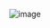 ![image](https://user-images.githubusercontent.com/79081827/110367617-e95e6400-806d-11eb-8696-e0ad47d8a3e6.png)
